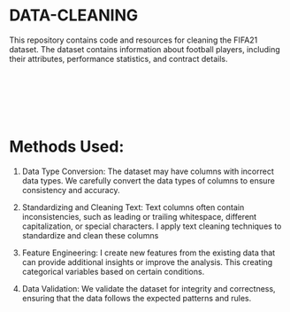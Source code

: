 # DATA-CLEANING

This repository contains code and resources for cleaning the FIFA21 dataset. The dataset contains information about football players, including their attributes, performance statistics, and contract details.
<pre>




   
</pre>
# Methods Used: 
1. Data Type Conversion: The dataset may have columns with incorrect data types. We carefully convert the data types of columns to ensure consistency and accuracy.

2. Standardizing and Cleaning Text: Text columns often contain inconsistencies, such as leading or trailing whitespace, different capitalization, or special characters. I apply text cleaning techniques to standardize and clean these columns

3. Feature Engineering: I create new features from the existing data that can provide additional insights or improve the analysis. This  creating categorical variables based on certain conditions.

4. Data Validation: We validate the dataset for integrity and correctness, ensuring that the data follows the expected patterns and rules.
